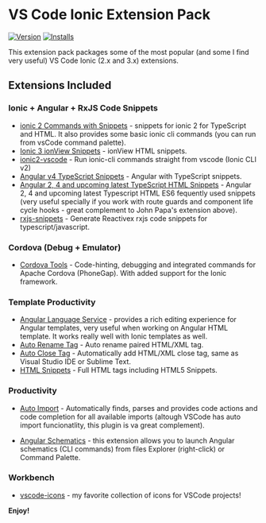 # VS Code Ionic Extension Pack

[![Version](https://vsmarketplacebadge.apphb.com/version/loiane.ionic-extension-pack.svg)](https://marketplace.visualstudio.com/items?itemName=loiane.ionic-extension-pack)
[![Installs](https://vsmarketplacebadge.apphb.com/installs/loiane.ionic-extension-pack.svg)](https://marketplace.visualstudio.com/items?itemName=loiane.ionic-extension-pack)

This extension pack packages some of the most popular (and some I find very useful) VS Code Ionic (2.x and 3.x) extensions.

## Extensions Included

### Ionic + Angular + RxJS Code Snippets

* [ionic 2 Commands with Snippets](https://marketplace.visualstudio.com/items?itemName=Thavarajan.ionic2) -  snippets for ionic 2 for TypeScript and HTML. It also provides some basic ionic cli commands (you can run from vsCode command palette).
* [Ionic 3 ionView Snippets](https://marketplace.visualstudio.com/items?itemName=danielehrhardt.ionic3-vs-ionView-snippets) - ionView HTML snippets.
* [ionic2-vscode](https://marketplace.visualstudio.com/items?itemName=jgw9617.ionic2-vscode) - Run ionic-cli commands straight from vscode (Ionic CLI v2)
* [Angular v4 TypeScript Snippets](https://marketplace.visualstudio.com/items?itemName=johnpapa.Angular2) - Angular with TypeScript snippets.
* [Angular 2, 4 and upcoming latest TypeScript HTML Snippets](https://marketplace.visualstudio.com/items?itemName=UVBrain.Angular2) - Angular 2, 4 and upcoming latest Typescript HTML ES6 fequently used snippets (very useful specially if you work with route guards and component life cycle hooks - great complement to John Papa's extension above).
* [rxjs-snippets](https://marketplace.visualstudio.com/items?itemName=pkosta2006.rxjs-snippets) - Generate Reactivex rxjs code snippets for typescript/javascript.

### Cordova (Debug + Emulator)

* [Cordova Tools](https://marketplace.visualstudio.com/items?itemName=vsmobile.cordova-tools) - Code-hinting, debugging and integrated commands for Apache Cordova (PhoneGap). With added support for the Ionic framework.

### Template Productivity
* [Angular Language Service](https://marketplace.visualstudio.com/items?itemName=Angular.ng-template) - provides a rich editing experience for Angular templates, very useful when working on Angular HTML template. It works really well with Ionic templates as well.
* [Auto Rename Tag](https://marketplace.visualstudio.com/items?itemName=formulahendry.auto-rename-tag) - Auto rename paired HTML/XML tag.
* [Auto Close Tag](https://marketplace.visualstudio.com/items?itemName=formulahendry.auto-close-tag) - Automatically add HTML/XML close tag, same as Visual Studio IDE or Sublime Text.
* [HTML Snippets](https://marketplace.visualstudio.com/items?itemName=abusaidm.html-snippets) - Full HTML tags including HTML5 Snippets.

### Productivity

* [Auto Import](https://marketplace.visualstudio.com/items?itemName=steoates.autoimport) - Automatically finds, parses and provides code actions and code completion for all available imports (altough VSCode has auto import funcionatlity, this plugin is va great complement).

* [Angular Schematics](https://marketplace.visualstudio.com/items?itemName=cyrilletuzi.angular-schematics) - this extension allows you to launch Angular schematics (CLI commands) from files Explorer (right-click) or Command Palette.

### Workbench

* [vscode-icons](https://marketplace.visualstudio.com/items?itemName=robertohuertasm.vscode-icons) - my favorite collection of icons for VSCode projects!

**Enjoy!**
